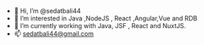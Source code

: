 - 👋 Hi, I’m @sedatbali44
- 👀 I’m interested in Java ,NodeJS , React ,Angular,Vue and RDB
- 🌱 I’m currently working with Java, JSF , React and NuxtJS.
- 📫 sedatbali44@gmail.com

<!---
sedatbali44/sedatbali44 is a ✨ special ✨ repository because its `README.md` (this file) appears on your GitHub profile.
You can click the Preview link to take a look at your changes.
--->
